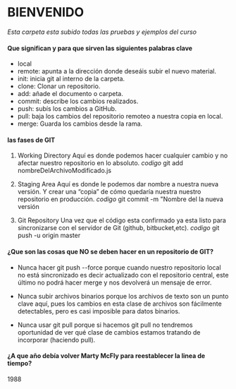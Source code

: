 # BIENVENIDO 
_Esta carpeta esta subido todas las pruebas y ejemplos del curso_ 

#### Que significan y para que sirven las siguientes palabras clave

- local
- remote: apunta a la dirección donde deseáis subir el nuevo material.
- init:  inicia git al interno de la carpeta.
- clone: Clonar un repositorio.
- add: añade el documento o carpeta.
- commit: describe los cambios realizados.
- push: subís los cambios a GitHub.
- pull: baja los cambios del repositorio remoteo a nuestra copia en local.
- merge: Guarda los cambios desde la rama.
    
#### las fases de GIT
1. Working Directory
Aquí es donde podemos hacer cualquier cambio y no afectar nuestro repositorio en lo absoluto.
*codigo*
git add nombreDelArchivoModificado.js

2. Staging Area
Aquí es donde le podemos dar nombre a nuestra nueva versión. Y crear una “copia” de cómo quedaría nuestra nuestro repositorio en producción.
*codigo*
git commit -m "Nombre del la nueva versión

3. Git Repository
Una vez que el código esta confirmado ya esta listo para sincronizarse con el servidor de Git (github, bitbucket,etc). 
*codigo*
git push -u origin master

#### ¿Que son las cosas que NO se deben hacer en un repositorio de GIT?

- Nunca hacer git push --force porque cuando nuestro repositorio local no está sincronizado es decir actualizado con el repositorio central, este último no podrá hacer merge y nos devolverá un mensaje de error.

- Nunca subir archivos binarios porque los archivos de texto son un punto clave aquí, pues los cambios en esta clase de archivos son fácilmente detectables, pero es casi imposible para datos binarios.

- Nunca usar git pull porque si hacemos git pull no tendremos oportunidad de ver qué clase de cambios estamos tratando de incorporar (haciendo pull).

#### ¿A que año debía volver Marty McFly para reestablecer la linea de tiempo?

1988
